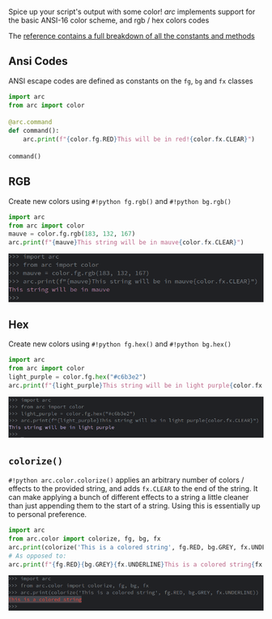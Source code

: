 Spice up your script's output with some color! *arc* implements support for the basic ANSI-16 color scheme, and rgb / hex colors codes

The [reference contains a full breakdown of all the constants and methods](../../reference/present/ansi.md)

## Ansi Codes
ANSI escape codes are defined as constants on the `fg`, `bg` and `fx` classes
```py
import arc
from arc import color

@arc.command
def command():
    arc.print(f"{color.fg.RED}This will be in red!{color.fx.CLEAR}")

command()
```

## RGB
Create new colors using `#!python fg.rgb()` and `#!python bg.rgb()`
```py
import arc
from arc import color
mauve = color.fg.rgb(183, 132, 167)
arc.print(f"{mauve}This string will be in mauve{color.fx.CLEAR}")
```
![RGB output](../../img/rgb.png)

## Hex
Create new colors using `#!python fg.hex()` and `#!python bg.hex()`
```py
import arc
from arc import color
light_purple = color.fg.hex("#c6b3e2")
arc.print(f"{light_purple}This string will be in light purple{color.fx.CLEAR}")
```
![Hex output](../../img/hex.png)

## `colorize()`
`#!python arc.color.colorize()` applies an arbitrary number of colors / effects to the provided string, and adds `fx.CLEAR` to the end of the string. It can make applying a bunch of different effects to a string a little cleaner than just appending them to the start of a string. Using this is essentially up to personal preference.
```py
import arc
from arc.color import colorize, fg, bg, fx
arc.print(colorize('This is a colored string', fg.RED, bg.GREY, fx.UNDERLINE))
# As opposed to:
arc.print(f"{fg.RED}{bg.GREY}{fx.UNDERLINE}This is a colored string{fx.CLEAR})
```
![Output](../../img/colorized.png)


